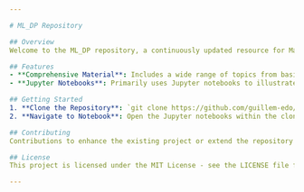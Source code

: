 ```yaml
---

# ML_DP Repository

## Overview
Welcome to the ML_DP repository, a continuously updated resource for Machine Learning and Deep Learning projects. This repository is tailored for anyone interested in visualizing and understanding the workflow of various ML and DL projects using Jupyter notebooks.

## Features
- **Comprehensive Material**: Includes a wide range of topics from basic to advanced ML and DL concepts.
- **Jupyter Notebooks**: Primarily uses Jupyter notebooks to illustrate and visualize the processing steps in real-time.

## Getting Started
1. **Clone the Repository**: `git clone https://github.com/guillem-edo/ML_DP.git`
2. **Navigate to Notebook**: Open the Jupyter notebooks within the cloned directory to start exploring.

## Contributing
Contributions to enhance the existing project or extend the repository with new examples are highly welcome. Please fork the repository and submit a pull request.

## License
This project is licensed under the MIT License - see the LICENSE file for details.

---
```

